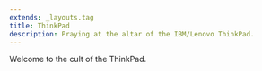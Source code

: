 ```yaml
---
extends: _layouts.tag
title: ThinkPad
description: Praying at the altar of the IBM/Lenovo ThinkPad.
---
```


Welcome to the cult of the ThinkPad.

